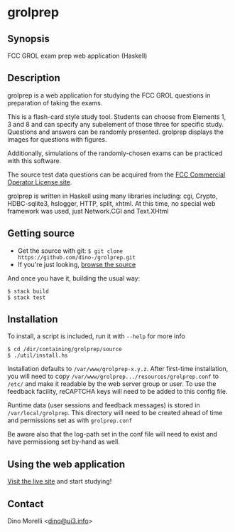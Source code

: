 # grolprep


## Synopsis

FCC GROL exam prep web application (Haskell)


## Description

grolprep is a web application for studying the FCC GROL questions
in preparation of taking the exams.

This is a flash-card style study tool. Students can choose from
Elements 1, 3 and 8 and can specify any subelement of those
three for specific study. Questions and answers can be randomly
presented. grolprep displays the images for questions with figures.

Additionally, simulations of the randomly-chosen exams can be
practiced with this software.

The source test data questions can be acquired
from the [FCC Commercial Operator License
site](http://wireless.fcc.gov/commoperators/eqp.html).

grolprep is written in Haskell using many libraries including:
cgi, Crypto, HDBC-sqlite3, hslogger, HTTP, split, xhtml. At this
time, no special web framework was used, just Network.CGI and
Text.XHtml


## Getting source

- Get the source with git: `$ git clone https://github.com/dino-/grolprep.git`
- If you're just looking, [browse the source](https://github.com/dino-/grolprep)

And once you have it, building the usual way:

    $ stack build
    $ stack test


## Installation

To install, a script is included, run it with `--help` for more info

    $ cd /dir/containing/grolprep/source
    $ ./util/install.hs

Installation defaults to `/var/www/grolprep-x.y.z`. After
first-time installation, you will need to copy
`/var/www/grolprep.../resources/grolprep.conf` to `/etc/` and make
it readable by the web server group or user. To use the feedback
facility, reCAPTCHA keys will need to be added to this config file.

Runtime data (user sessions and feedback messages) is stored in
`/var/local/grolprep`. This directory will need to be created ahead
of time and permissions set as with `grolprep.conf`

Be aware also that the log-path set in the conf file will need to exist and
have permissiong set by-hand as well.


## Using the web application

[Visit the live site](http://ui3.info/grolprep/bin/fcc-grol-prep.cgi) and start studying!


## Contact

Dino Morelli <[dino@ui3.info](mailto:dino@ui3.info)>
